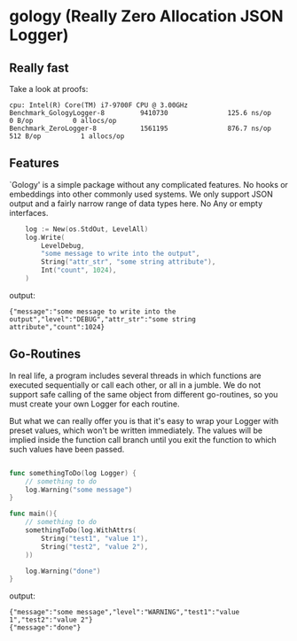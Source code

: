# gology (Really Zero Allocation JSON Logger)

## Really fast

Take a look at proofs:

	cpu: Intel(R) Core(TM) i7-9700F CPU @ 3.00GHz
	Benchmark_GologyLogger-8         9410730               125.6 ns/op             0 B/op          0 allocs/op
	Benchmark_ZeroLogger-8           1561195               876.7 ns/op           512 B/op          1 allocs/op


## Features

`Gology' is a simple package without any complicated features. No hooks or embeddings into other commonly used systems. We only support JSON output and a fairly narrow range of data types here. No Any or empty interfaces.

```go
    log := New(os.StdOut, LevelAll)
    log.Write(
        LevelDebug,
        "some message to write into the output",
        String("attr_str", "some string attribute"),
        Int("count", 1024),
    )
```

output:

    {"message":"some message to write into the output","level":"DEBUG","attr_str":"some string attribute","count":1024}

## Go-Routines

In real life, a program includes several threads in which functions are executed sequentially or call each other, or all in a jumble. We do not support safe calling of the same object from different go-routines, so you must create your own Logger for each routine.

But what we can really offer you is that it's easy to wrap your Logger with preset values, which won't be written immediately. The values will be implied inside the function call branch until you exit the function to which such values have been passed.

```go

func somethingToDo(log Logger) {
    // something to do
	log.Warning("some message")
}

func main(){
    // something to do
    somethingToDo(log.WithAttrs(
        String("test1", "value 1"),
        String("test2", "value 2"),
    ))

	log.Warning("done")
}
```

output:

    {"message":"some message","level":"WARNING","test1":"value 1","test2":"value 2"}
    {"message":"done"}